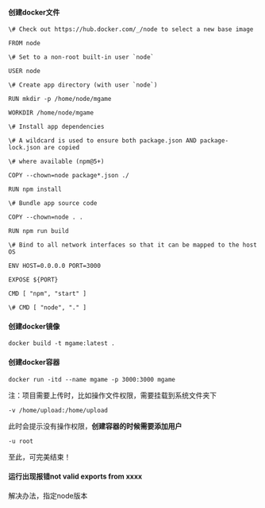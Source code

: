 #### 创建docker文件

```
\# Check out https://hub.docker.com/_/node to select a new base image

FROM node

\# Set to a non-root built-in user `node`

USER node

\# Create app directory (with user `node`)

RUN mkdir -p /home/node/mgame

WORKDIR /home/node/mgame

\# Install app dependencies

\# A wildcard is used to ensure both package.json AND package-lock.json are copied

\# where available (npm@5+)

COPY --chown=node package*.json ./

RUN npm install

\# Bundle app source code

COPY --chown=node . .

RUN npm run build

\# Bind to all network interfaces so that it can be mapped to the host OS

ENV HOST=0.0.0.0 PORT=3000

EXPOSE ${PORT}

CMD [ "npm", "start" ]

\# CMD [ "node", "." ]
```

#### 创建docker镜像

```
docker build -t mgame:latest .
```

#### 创建docker容器

```
docker run -itd --name mgame -p 3000:3000 mgame
```

注：项目需要上传时，比如操作文件权限，需要挂载到系统文件夹下

```
-v /home/upload:/home/upload
```

此时会提示没有操作权限，**创建容器的时候需要添加用户**

```
-u root
```

至此，可完美结束！

#### 运行出现报错not valid exports from xxxx

解决办法，指定node版本